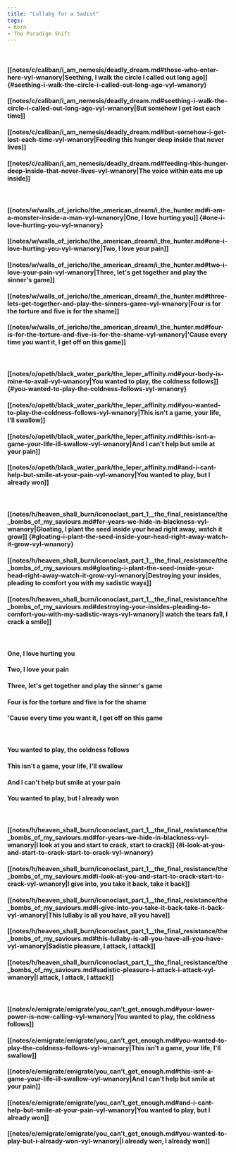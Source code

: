 ```yaml
---
title: "Lullaby for a Sadist"
tags:
- Korn
- The Paradigm Shift
---
```

&nbsp;
#### [[notes/c/caliban/i_am_nemesis/deadly_dream.md#those-who-enter-here-vyl-wnanory|Seething, I walk the circle I called out long ago]] {#seething-i-walk-the-circle-i-called-out-long-ago-vyl-wnanory}
#### [[notes/c/caliban/i_am_nemesis/deadly_dream.md#seething-i-walk-the-circle-i-called-out-long-ago-vyl-wnanory|But somehow I get lost each time]]
#### [[notes/c/caliban/i_am_nemesis/deadly_dream.md#but-somehow-i-get-lost-each-time-vyl-wnanory|Feeding this hunger deep inside that never lives]]
#### [[notes/c/caliban/i_am_nemesis/deadly_dream.md#feeding-this-hunger-deep-inside-that-never-lives-vyl-wnanory|The voice within eats me up inside]]
&nbsp;
#### [[notes/w/walls_of_jericho/the_american_dream/i_the_hunter.md#i-am-a-monster-inside-a-man-vyl-wnanory|One, I love hurting you]] {#one-i-love-hurting-you-vyl-wnanory}
#### [[notes/w/walls_of_jericho/the_american_dream/i_the_hunter.md#one-i-love-hurting-you-vyl-wnanory|Two, I love your pain]]
#### [[notes/w/walls_of_jericho/the_american_dream/i_the_hunter.md#two-i-love-your-pain-vyl-wnanory|Three, let's get together and play the sinner's game]]
#### [[notes/w/walls_of_jericho/the_american_dream/i_the_hunter.md#three-lets-get-together-and-play-the-sinners-game-vyl-wnanory|Four is for the torture and five is for the shame]]
#### [[notes/w/walls_of_jericho/the_american_dream/i_the_hunter.md#four-is-for-the-torture-and-five-is-for-the-shame-vyl-wnanory|'Cause every time you want it, I get off on this game]]
&nbsp;
#### [[notes/o/opeth/black_water_park/the_leper_affinity.md#your-body-is-mine-to-avail-vyl-wnanory|You wanted to play, the coldness follows]] {#you-wanted-to-play-the-coldness-follows-vyl-wnanory}
#### [[notes/o/opeth/black_water_park/the_leper_affinity.md#you-wanted-to-play-the-coldness-follows-vyl-wnanory|This isn't a game, your life, I'll swallow]]
#### [[notes/o/opeth/black_water_park/the_leper_affinity.md#this-isnt-a-game-your-life-ill-swallow-vyl-wnanory|And I can't help but smile at your pain]]
#### [[notes/o/opeth/black_water_park/the_leper_affinity.md#and-i-cant-help-but-smile-at-your-pain-vyl-wnanory|You wanted to play, but I already won]]
&nbsp;
#### [[notes/h/heaven_shall_burn/iconoclast_part_1__the_final_resistance/the_bombs_of_my_saviours.md#for-years-we-hide-in-blackness-vyl-wnanory|Gloating, I plant the seed inside your head right away, watch it grow]] {#gloating-i-plant-the-seed-inside-your-head-right-away-watch-it-grow-vyl-wnanory}
#### [[notes/h/heaven_shall_burn/iconoclast_part_1__the_final_resistance/the_bombs_of_my_saviours.md#gloating-i-plant-the-seed-inside-your-head-right-away-watch-it-grow-vyl-wnanory|Destroying your insides, pleading to comfort you with my sadistic ways]]
#### [[notes/h/heaven_shall_burn/iconoclast_part_1__the_final_resistance/the_bombs_of_my_saviours.md#destroying-your-insides-pleading-to-comfort-you-with-my-sadistic-ways-vyl-wnanory|I watch the tears fall, I crack a smile]]
&nbsp;
#### One, I love hurting you
#### Two, I love your pain
#### Three, let's get together and play the sinner's game
#### Four is for the torture and five is for the shame
#### 'Cause every time you want it, I get off on this game
&nbsp;
#### You wanted to play, the coldness follows
#### This isn't a game, your life, I'll swallow
#### And I can't help but smile at your pain
#### You wanted to play, but I already won
&nbsp;
#### [[notes/h/heaven_shall_burn/iconoclast_part_1__the_final_resistance/the_bombs_of_my_saviours.md#for-years-we-hide-in-blackness-vyl-wnanory|I look at you and start to crack, start to crack]] {#i-look-at-you-and-start-to-crack-start-to-crack-vyl-wnanory}
#### [[notes/h/heaven_shall_burn/iconoclast_part_1__the_final_resistance/the_bombs_of_my_saviours.md#i-look-at-you-and-start-to-crack-start-to-crack-vyl-wnanory|I give into, you take it back, take it back]]
#### [[notes/h/heaven_shall_burn/iconoclast_part_1__the_final_resistance/the_bombs_of_my_saviours.md#i-give-into-you-take-it-back-take-it-back-vyl-wnanory|This lullaby is all you have, all you have]]
#### [[notes/h/heaven_shall_burn/iconoclast_part_1__the_final_resistance/the_bombs_of_my_saviours.md#this-lullaby-is-all-you-have-all-you-have-vyl-wnanory|Sadistic pleasure, I attack, I attack]]
#### [[notes/h/heaven_shall_burn/iconoclast_part_1__the_final_resistance/the_bombs_of_my_saviours.md#sadistic-pleasure-i-attack-i-attack-vyl-wnanory|I attack, I attack, I attack]]
&nbsp;
#### [[notes/e/emigrate/emigrate/you_can’t_get_enough.md#your-lower-power-is-now-calling-vyl-wnanory|You wanted to play, the coldness follows]]
#### [[notes/e/emigrate/emigrate/you_can’t_get_enough.md#you-wanted-to-play-the-coldness-follows-vyl-wnanory|This isn't a game, your life, I'll swallow]]
#### [[notes/e/emigrate/emigrate/you_can’t_get_enough.md#this-isnt-a-game-your-life-ill-swallow-vyl-wnanory|And I can't help but smile at your pain]]
#### [[notes/e/emigrate/emigrate/you_can’t_get_enough.md#and-i-cant-help-but-smile-at-your-pain-vyl-wnanory|You wanted to play, but I already won]]
#### [[notes/e/emigrate/emigrate/you_can’t_get_enough.md#you-wanted-to-play-but-i-already-won-vyl-wnanory|I already won, I already won]]
